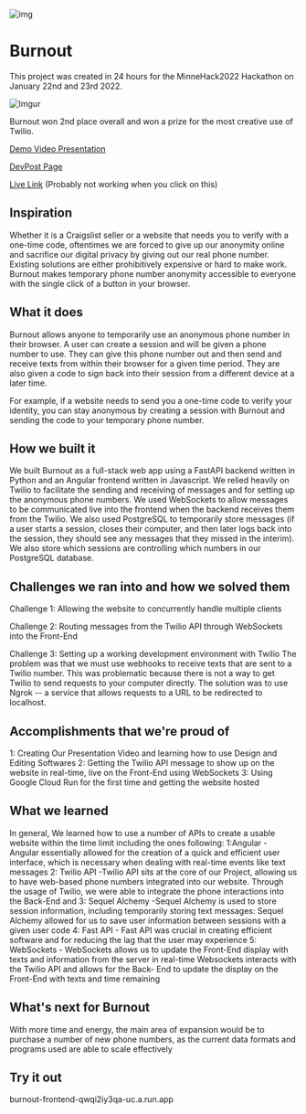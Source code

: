 ![img](https://i.imgur.com/GQJRhe9.png)

# Burnout

This project was created in 24 hours for the MinneHack2022 Hackathon on January 22nd and 23rd 2022.

![Imgur](https://i.imgur.com/XeVIqZ9.png)

Burnout won 2nd place overall and won a prize for the most creative use of Twilio.

[Demo Video Presentation](https://www.youtube.com/watch?v=dG6ecFNn-Ak)

[DevPost Page](https://devpost.com/software/burnout-8q0ula)

[Live Link](https://burnout-frontend-qwqi2iy3qa-uc.a.run.app) (Probably not working when you click on this)

## Inspiration
Whether it is a Craigslist seller or a website that needs you to verify with a one-time code, oftentimes we are forced to give up our anonymity online and sacrifice our digital privacy by giving out our real phone number. Existing solutions are either prohibitively expensive or hard to make work. Burnout makes temporary phone number anonymity accessible to everyone with the single click of a button in your browser.

## What it does
Burnout allows anyone to temporarily use an anonymous phone number in their browser. A user can create a session and will be given a phone number to use. They can give this phone number out and then send and receive texts from within their browser for a given time period. They are also given a code to sign back into their session from a different device at a later time.

For example, if a website needs to send you a one-time code to verify your identity, you can stay anonymous by creating a session with Burnout and sending the code to your temporary phone number.

## How we built it
We built Burnout as a full-stack web app using a FastAPI backend written in Python and an Angular frontend written in Javascript. We relied heavily on Twilio to facilitate the sending and receiving of messages and for setting up the anonymous phone numbers. We used WebSockets to allow messages to be communicated live into the frontend when the backend receives them from the Twilio. We also used PostgreSQL to temporarily store messages (if a user starts a session, closes their computer, and then later logs back into the session, they should see any messages that they missed in the interim). We also store which sessions are controlling which numbers in our PostgreSQL database.

## Challenges we ran into and how we solved them
Challenge 1: Allowing the website to concurrently handle multiple clients

Challenge 2: Routing messages from the Twilio API through WebSockets into the Front-End

Challenge 3: Setting up a working development environment with Twilio The problem was that we must use webhooks to receive texts that are sent to a Twilio number. This was problematic because there is not a way to get Twilio to send requests to your computer directly. The solution was to use Ngrok -- a service that allows requests to a URL to be redirected to localhost.

## Accomplishments that we're proud of
1: Creating Our Presentation Video and learning how to use Design and Editing Softwares 2: Getting the Twilio API message to show up on the website in real-time, live on the Front-End using WebSockets 3: Using Google Cloud Run for the first time and getting the website hosted

## What we learned
In general, We learned how to use a number of APIs to create a usable website within the time limit including the ones following: 1:Angular - Angular essentially allowed for the creation of a quick and efficient user interface, which is necessary when dealing with real-time events like text messages 2: Twilio API -Twilio API sits at the core of our Project, allowing us to have web-based phone numbers integrated into our website. Through the usage of Twilio, we were able to integrate the phone interactions into the Back-End and 3: Sequel Alchemy -Sequel Alchemy is used to store session information, including temporarily storing text messages: Sequel Alchemy allowed for us to save user information between sessions with a given user code 4: Fast API - Fast API was crucial in creating efficient software and for reducing the lag that the user may experience 5: WebSockets - WebSockets allows us to update the Front-End display with texts and information from the server in real-time Websockets interacts with the Twilio API and allows for the Back- End to update the display on the Front-End with texts and time remaining

## What's next for Burnout
With more time and energy, the main area of expansion would be to purchase a number of new phone numbers, as the current data formats and programs used are able to scale effectively


## Try it out
burnout-frontend-qwqi2iy3qa-uc.a.run.app
